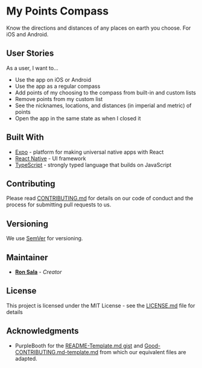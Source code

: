 
# My Points Compass

<!-- TODO -->

Know the directions and distances of any places on earth you choose. For iOS and Android.

## User Stories

As a user, I want to...

- Use the app on iOS or Android
- Use the app as a regular compass
- Add points of my choosing to the compass from built-in and custom lists
- Remove points from my custom list
- See the nicknames, locations, and distances (in imperial and metric) of points
- Open the app in the same state as when I closed it

<!-- ## Getting Started

These instructions will get you a copy of the project up and running on your local machine for development and testing purposes. See deployment for notes on how to deploy the project on a live system.

### Prerequisites

What things you need to install the software and how to install them

```
Give examples
```

### Installing

A step by step series of examples that tell you how to get a development env running

Say what the step will be

```
Give the example
```

And repeat

```
until finished
```

End with an example of getting some data out of the system or using it for a little demo

## Running the tests

Explain how to run the automated tests for this system

### Break down into end to end tests

Explain what these tests test and why

```
Give an example
```

### And coding style tests

Explain what these tests test and why

```
Give an example
```

## Deployment

Add additional notes about how to deploy this on a live system -->

## Built With

- [Expo](https://expo.dev/) - platform for making universal native apps with React
- [React Native](https://reactnative.dev/) - UI framework
- [TypeScript](https://www.typescriptlang.org/) - strongly typed language that builds on JavaScript

## Contributing

Please read [CONTRIBUTING.md](CONTRIBUTING.md) for details on our code of conduct and the process for submitting pull requests to us.

## Versioning

We use [SemVer](http://semver.org/) for versioning.
<!-- For the versions available, see the [tags on this repository](https://github.com/your/project/tags). -->

## Maintainer

- **[Ron Sala](https://github.com/ronsala)** - *Creator*

<!-- See also the list of [contributors](https://github.com/your/project/contributors) who participated in this project. -->

## License

This project is licensed under the MIT License - see the [LICENSE.md](LICENSE.md) file for details

## Acknowledgments

- PurpleBooth for the [README-Template.md gist](https://gist.github.com/PurpleBooth/109311bb0361f32d87a2) and [Good-CONTRIBUTING.md-template.md](https://gist.github.com/PurpleBooth/b24679402957c63ec426) from which our equivalent files are adapted.
